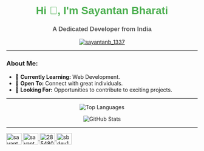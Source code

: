 <h1 align="center" style="font-family: 'Arial', sans-serif; color: #4CAF50;">Hi 👋, I'm Sayantan Bharati</h1>
<h3 align="center" style="font-family: 'Verdana', sans-serif; color: #555;">A Dedicated Developer from India</h3>

<p align="center">
  <a href="https://twitter.com/sayantanb_1337" target="blank" >
    <img src="https://img.shields.io/twitter/follow/sayantanb_1337?logo=twitter&style=for-the-badge" alt="sayantanb_1337" />
  </a>
</p>

---

### About Me:
- 🌱 **Currently Learning:** Web Development.  
- 🤝 **Open To:** Connect with great individuals.
- 👯 **Looking For:** Opportunities to contribute to exciting projects.  

---
<p align="center">
  <img src="https://github-readme-stats.vercel.app/api/top-langs?username=sayantan-b-dev&show_icons=true&locale=en&layout=compact&theme=radical" alt="Top Languages" />
</p>

<p align="center">
  <img src="https://github-readme-stats.vercel.app/api?username=sayantan-b-dev&show_icons=true&locale=en&theme=radical" alt="GitHub Stats" />
</p>

---
<p align="left">
  <a href="https://twitter.com/sayantanb_1337" target="blank">
    <img align="center" src="https://raw.githubusercontent.com/rahuldkjain/github-profile-readme-generator/master/src/images/icons/Social/twitter.svg" alt="sayantanb_1337" height="30" width="40" />
  </a>
  <a href="https://linkedin.com/in/sayantan bharati" target="blank">
    <img align="center" src="https://raw.githubusercontent.com/rahuldkjain/github-profile-readme-generator/master/src/images/icons/Social/linked-in-alt.svg" alt="sayantan bharati" height="30" width="40" />
  </a>
  <a href="https://stackoverflow.com/users/28548093" target="blank">
    <img align="center" src="https://raw.githubusercontent.com/rahuldkjain/github-profile-readme-generator/master/src/images/icons/Social/stack-overflow.svg" alt="28548093" height="30" width="40" />
  </a>
  <a href="https://instagram.com/sbdev10100111001" target="blank">
    <img align="center" src="https://raw.githubusercontent.com/rahuldkjain/github-profile-readme-generator/master/src/images/icons/Social/instagram.svg" alt="sbdev10100111001" height="30" width="40" />
  </a>
</p>
